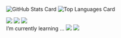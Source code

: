![GitHub Stats Card](https://github-readme-stats.vercel.app/api?username=akasaki1211&show_icons=true&theme=transparent) ![Top Languages Card](https://github-readme-stats.vercel.app/api/top-langs/?username=akasaki1211&layout=donut&theme=transparent&hide=mathematica)

![](https://img.shields.io/static/v1?message=Maya&color=0696D7&logo=Autodesk&logoColor=white&label=) ![](https://img.shields.io/static/v1?message=3dsMax&color=0696D7&logo=Autodesk&logoColor=white&label=) ![](https://img.shields.io/badge/-Unity-222222.svg?logo=unity&logoColor=FFFFFF)  
I’m currently learning ... ![](https://img.shields.io/badge/-C%23-239120.svg?logo=csharp&style=plastic) ![](https://img.shields.io/badge/-C++-00599C.svg?logo=cplusplus&style=plastic)  

<!--
### Hi there 👋

**akasaki1211/akasaki1211** is a ✨ _special_ ✨ repository because its `README.md` (this file) appears on your GitHub profile.

Here are some ideas to get you started:

- 🔭 I’m currently working on ...
- 🌱 I’m currently learning ...
- 👯 I’m looking to collaborate on ...
- 🤔 I’m looking for help with ...
- 💬 Ask me about ...
- 📫 How to reach me: ...
- 😄 Pronouns: ...
- ⚡ Fun fact: ...
-->

